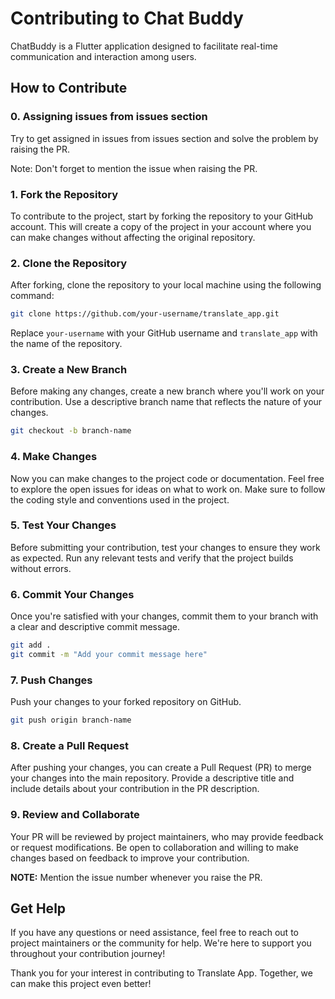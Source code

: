 
# Contributing to Chat Buddy

ChatBuddy is a Flutter application designed to facilitate real-time communication and interaction among users.

## How to Contribute

### 0. Assigning issues from issues section

Try to get assigned in issues from issues section and solve the problem by raising the PR.

Note:
Don't forget to mention the issue when raising the PR.

### 1. Fork the Repository

To contribute to the project, start by forking the repository to your GitHub account. This will create a copy of the project in your account where you can make changes without affecting the original repository.

### 2. Clone the Repository

After forking, clone the repository to your local machine using the following command:

```bash
git clone https://github.com/your-username/translate_app.git
```

Replace `your-username` with your GitHub username and `translate_app` with the name of the repository.

### 3. Create a New Branch

Before making any changes, create a new branch where you'll work on your contribution. Use a descriptive branch name that reflects the nature of your changes.

```bash
git checkout -b branch-name
```

### 4. Make Changes

Now you can make changes to the project code or documentation. Feel free to explore the open issues for ideas on what to work on. Make sure to follow the coding style and conventions used in the project.

### 5. Test Your Changes

Before submitting your contribution, test your changes to ensure they work as expected. Run any relevant tests and verify that the project builds without errors.

### 6. Commit Your Changes

Once you're satisfied with your changes, commit them to your branch with a clear and descriptive commit message.

```bash
git add .
git commit -m "Add your commit message here"
```

### 7. Push Changes

Push your changes to your forked repository on GitHub.

```bash
git push origin branch-name
```

### 8. Create a Pull Request

After pushing your changes, you can create a Pull Request (PR) to merge your changes into the main repository. Provide a descriptive title and include details about your contribution in the PR description.

### 9. Review and Collaborate

Your PR will be reviewed by project maintainers, who may provide feedback or request modifications. Be open to collaboration and willing to make changes based on feedback to improve your contribution.

<b>NOTE:</b> Mention the issue number whenever you raise the PR.

## Get Help

If you have any questions or need assistance, feel free to reach out to project maintainers or the community for help. We're here to support you throughout your contribution journey!

Thank you for your interest in contributing to Translate App. Together, we can make this project even better!
